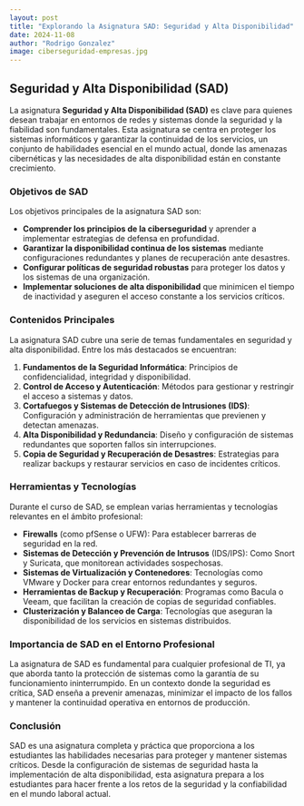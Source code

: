 ```yaml
---
layout: post
title: "Explorando la Asignatura SAD: Seguridad y Alta Disponibilidad"
date: 2024-11-08
author: "Rodrigo Gonzalez"
image: ciberseguridad-empresas.jpg
---
```

## Seguridad y Alta Disponibilidad (SAD)

 
La asignatura **Seguridad y Alta Disponibilidad (SAD)** es clave para quienes desean trabajar en entornos de redes y sistemas donde la seguridad y la fiabilidad son fundamentales. Esta asignatura se centra en proteger los sistemas informáticos y garantizar la continuidad de los servicios, un conjunto de habilidades esencial en el mundo actual, donde las amenazas cibernéticas y las necesidades de alta disponibilidad están en constante crecimiento.
 
### Objetivos de SAD
 
Los objetivos principales de la asignatura SAD son:
 
- **Comprender los principios de la ciberseguridad** y aprender a implementar estrategias de defensa en profundidad.
- **Garantizar la disponibilidad continua de los sistemas** mediante configuraciones redundantes y planes de recuperación ante desastres.
- **Configurar políticas de seguridad robustas** para proteger los datos y los sistemas de una organización.
- **Implementar soluciones de alta disponibilidad** que minimicen el tiempo de inactividad y aseguren el acceso constante a los servicios críticos.
 
### Contenidos Principales
 
La asignatura SAD cubre una serie de temas fundamentales en seguridad y alta disponibilidad. Entre los más destacados se encuentran:
 
1. **Fundamentos de la Seguridad Informática**: Principios de confidencialidad, integridad y disponibilidad.
2. **Control de Acceso y Autenticación**: Métodos para gestionar y restringir el acceso a sistemas y datos.
3. **Cortafuegos y Sistemas de Detección de Intrusiones (IDS)**: Configuración y administración de herramientas que previenen y detectan amenazas.
4. **Alta Disponibilidad y Redundancia**: Diseño y configuración de sistemas redundantes que soporten fallos sin interrupciones.
5. **Copia de Seguridad y Recuperación de Desastres**: Estrategias para realizar backups y restaurar servicios en caso de incidentes críticos.
 
### Herramientas y Tecnologías
 
Durante el curso de SAD, se emplean varias herramientas y tecnologías relevantes en el ámbito profesional:
 
- **Firewalls** (como pfSense o UFW): Para establecer barreras de seguridad en la red.
- **Sistemas de Detección y Prevención de Intrusos** (IDS/IPS): Como Snort y Suricata, que monitorean actividades sospechosas.
- **Sistemas de Virtualización y Contenedores**: Tecnologías como VMware y Docker para crear entornos redundantes y seguros.
- **Herramientas de Backup y Recuperación**: Programas como Bacula o Veeam, que facilitan la creación de copias de seguridad confiables.
- **Clusterización y Balanceo de Carga**: Tecnologías que aseguran la disponibilidad de los servicios en sistemas distribuidos.
 
### Importancia de SAD en el Entorno Profesional
 
La asignatura de SAD es fundamental para cualquier profesional de TI, ya que aborda tanto la protección de sistemas como la garantía de su funcionamiento ininterrumpido. En un contexto donde la seguridad es crítica, SAD enseña a prevenir amenazas, minimizar el impacto de los fallos y mantener la continuidad operativa en entornos de producción.
 
### Conclusión
 
SAD es una asignatura completa y práctica que proporciona a los estudiantes las habilidades necesarias para proteger y mantener sistemas críticos. Desde la configuración de sistemas de seguridad hasta la implementación de alta disponibilidad, esta asignatura prepara a los estudiantes para hacer frente a los retos de la seguridad y la confiabilidad en el mundo laboral actual.